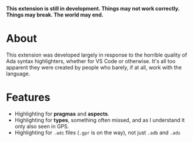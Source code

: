 **This extension is still in development. Things may not work correctly. Things may break. The world may end.**

# About

This extension was developed largely in response to the horrible quality of Ada syntax highlighters, whether for VS Code or otherwise. It's all too apparent they were created by people who barely, if at all, work with the language.

# Features

* Highlighting for **pragmas** and **aspects**.
* Highlighting for **types**, something often missed, and as I understand it only also seen in GPS.
* Highlighting for `.adc` files (`.gpr` is on the way), not just `.adb` and `.ads`